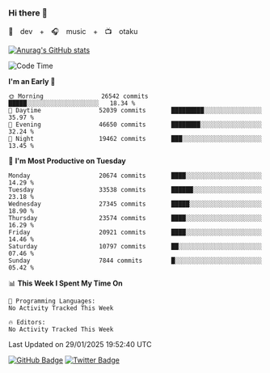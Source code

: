 ### Hi there 👋

🚀　dev　+　🎧　music　+　📺　otaku


[![Anurag's GitHub stats](https://github-readme-stats.vercel.app/api?username=koheitasaka&count_private=true&show_icons=true&theme=monokai)](https://github.com/koheitasaka/github-readme-stats)

<!--START_SECTION:waka-->
![Code Time](http://img.shields.io/badge/Code%20Time-1%2C161%20hrs%2023%20mins-blue)

**I'm an Early 🐤** 

```text
🌞 Morning                26542 commits       █████░░░░░░░░░░░░░░░░░░░░   18.34 % 
🌆 Daytime                52039 commits       █████████░░░░░░░░░░░░░░░░   35.97 % 
🌃 Evening                46650 commits       ████████░░░░░░░░░░░░░░░░░   32.24 % 
🌙 Night                  19462 commits       ███░░░░░░░░░░░░░░░░░░░░░░   13.45 % 
```
📅 **I'm Most Productive on Tuesday** 

```text
Monday                   20674 commits       ████░░░░░░░░░░░░░░░░░░░░░   14.29 % 
Tuesday                  33538 commits       ██████░░░░░░░░░░░░░░░░░░░   23.18 % 
Wednesday                27345 commits       █████░░░░░░░░░░░░░░░░░░░░   18.90 % 
Thursday                 23574 commits       ████░░░░░░░░░░░░░░░░░░░░░   16.29 % 
Friday                   20921 commits       ████░░░░░░░░░░░░░░░░░░░░░   14.46 % 
Saturday                 10797 commits       ██░░░░░░░░░░░░░░░░░░░░░░░   07.46 % 
Sunday                   7844 commits        █░░░░░░░░░░░░░░░░░░░░░░░░   05.42 % 
```


📊 **This Week I Spent My Time On** 

```text
💬 Programming Languages: 
No Activity Tracked This Week

🔥 Editors: 
No Activity Tracked This Week
```


 Last Updated on 29/01/2025 19:52:40 UTC
<!--END_SECTION:waka-->

[![GitHub Badge](https://img.shields.io/badge/GitHub-100000?style=for-the-badge&logo=github&logoColor=white)](https://github.com/koheitasaka)
[![Twitter Badge](https://img.shields.io/badge/Twitter-1DA1F2?style=for-the-badge&logo=twitter&logoColor=white)](https://twitter.com/sleep_asleep_)
